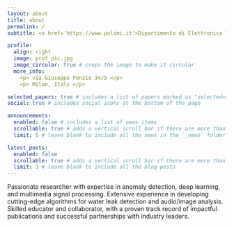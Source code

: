 ```yaml
---
layout: about
title: about
permalink: /
subtitle: <a href='https://www.polimi.it'>Dipartimento di Elettronica Informazione e Bioingegneria, Politecnico di Milano</a>.

profile:
  align: right
  image: prof_pic.jpg
  image_circular: true # crops the image to make it circular
  more_info: 
    <p> via Giuseppe Ponzio 34/5 </p>
    <p> Milan, Italy </p>

selected_papers: true # includes a list of papers marked as "selected={true}"
social: true # includes social icons at the bottom of the page

announcements:
  enabled: false # includes a list of news items
  scrollable: true # adds a vertical scroll bar if there are more than 3 news items
  limit: 5 # leave blank to include all the news in the `_news` folder

latest_posts:
  enabled: false
  scrollable: true # adds a vertical scroll bar if there are more than 3 new posts items
  limit: 3 # leave blank to include all the blog posts
---
```


Passionate researcher with expertise in anomaly detection, deep learning, and multimedia signal processing. 
Extensive experience in developing cutting-edge algorithms for water leak detection and audio/image analysis. 
Skilled educator and collaborator, with a proven track record of impactful publications and successful partnerships with industry leaders.
